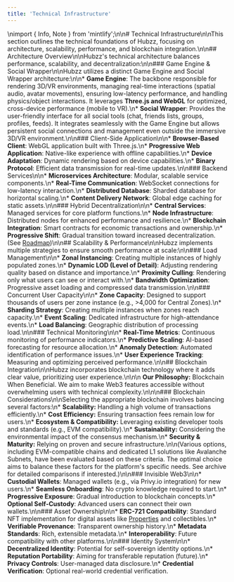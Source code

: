 ```yaml
---
title: 'Technical Infrastructure'
---
```

\nimport { Info, Note } from 'mintlify';\n\n# Technical Infrastructure\n\nThis section outlines the technical foundations of Hubzz, focusing on architecture, scalability, performance, and blockchain integration.\n\n## Architecture Overview\n\nHubzz's technical architecture balances performance, scalability, and decentralization:\n\n### Game Engine & Social Wrapper\n\nHubzz utilizes a distinct Game Engine and Social Wrapper architecture:\n\n*   **Game Engine**: The backbone responsible for rendering 3D/VR environments, managing real-time interactions (spatial audio, avatar movements), ensuring low-latency performance, and handling physics/object interactions. It leverages **Three.js and WebGL** for optimized, cross-device performance (mobile to VR).\n*   **Social Wrapper**: Provides the user-friendly interface for all social tools (chat, friends lists, groups, profiles, feeds). It integrates seamlessly with the Game Engine but allows persistent social connections and management even outside the immersive 3D/VR environment.\n\n### Client-Side Application\n\n*   **Browser-Based Client**: WebGL application built with Three.js.\n*   **Progressive Web Application**: Native-like experience with offline capabilities.\n*   **Device Adaptation**: Dynamic rendering based on device capabilities.\n*   **Binary Protocol**: Efficient data transmission for real-time updates.\n\n### Backend Services\n\n*   **Microservices Architecture**: Modular, scalable service components.\n*   **Real-Time Communication**: WebSocket connections for low-latency interaction.\n*   **Distributed Database**: Sharded database for horizontal scaling.\n*   **Content Delivery Network**: Global edge caching for static assets.\n\n### Hybrid Decentralization\n\n*   **Central Services**: Managed services for core platform functions.\n*   **Node Infrastructure**: Distributed nodes for enhanced performance and resilience.\n*   **Blockchain Integration**: Smart contracts for economic transactions and ownership.\n*   **Progressive Shift**: Gradual transition toward increased decentralization. (See [Roadmap](./roadmap#progressive-decentralization))\n\n## Scalability & Performance\n\nHubzz implements multiple strategies to ensure smooth performance at scale:\n\n### Load Management\n\n*   **Zonal Instancing**: Creating multiple instances of highly populated zones.\n*   **Dynamic LOD (Level of Detail)**: Adjusting rendering quality based on distance and importance.\n*   **Proximity Culling**: Rendering only what users can see or interact with.\n*   **Bandwidth Optimization**: Progressive asset loading and compressed data transmission.\n\n### Concurrent User Capacity\n\n*   **Zone Capacity**: Designed to support thousands of users per zone instance (e.g., >4,000 for Central Zones).\n*   **Sharding Strategy**: Creating multiple instances when zones reach capacity.\n*   **Event Scaling**: Dedicated infrastructure for high-attendance events.\n*   **Load Balancing**: Geographic distribution of processing load.\n\n### Technical Monitoring\n\n*   **Real-Time Metrics**: Continuous monitoring of performance indicators.\n*   **Predictive Scaling**: AI-based forecasting for resource allocation.\n*   **Anomaly Detection**: Automated identification of performance issues.\n*   **User Experience Tracking**: Measuring and optimizing perceived performance.\n\n## Blockchain Integration\n\nHubzz incorporates blockchain technology where it adds clear value, prioritizing user experience.\n\n<Note>\n  **Our Philosophy:** Blockchain When Beneficial. We aim to make Web3 features accessible without overwhelming users with technical complexity.\n</Note>\n\n### Blockchain Considerations\n\nSelecting the appropriate blockchain involves balancing several factors:\n*   **Scalability:** Handling a high volume of transactions efficiently.\n*   **Cost Efficiency:** Ensuring transaction fees remain low for users.\n*   **Ecosystem & Compatibility:** Leveraging existing developer tools and standards (e.g., EVM compatibility).\n*   **Sustainability:** Considering the environmental impact of the consensus mechanism.\n*   **Security & Maturity:** Relying on proven and secure infrastructure.\n\n(Various options, including EVM-compatible chains and dedicated L1 solutions like Avalanche Subnets, have been evaluated based on these criteria. The optimal choice aims to balance these factors for the platform's specific needs. See archive for detailed comparisons if interested.)\n\n### Invisible Web3\n\n*   **Custodial Wallets**: Managed wallets (e.g., via Privy.io integration) for new users.\n*   **Seamless Onboarding**: No crypto knowledge required to start.\n*   **Progressive Exposure**: Gradual introduction to blockchain concepts.\n*   **Optional Self-Custody**: Advanced users can connect their own wallets.\n\n### Asset Ownership\n\n*   **ERC-721 Compatibility**: Standard NFT implementation for digital assets like [Properties](./zone-architecture.md#property-distribution--management) and collectibles.\n*   **Verifiable Provenance**: Transparent ownership history.\n*   **Metadata Standards**: Rich, extensible metadata.\n*   **Interoperability**: Future compatibility with other platforms.\n\n### Identity System\n\n*   **Decentralized Identity**: Potential for self-sovereign identity options.\n*   **Reputation Portability**: Aiming for transferable reputation (future).\n*   **Privacy Controls**: User-managed data disclosure.\n*   **Credential Verification**: Optional real-world credential verification. 